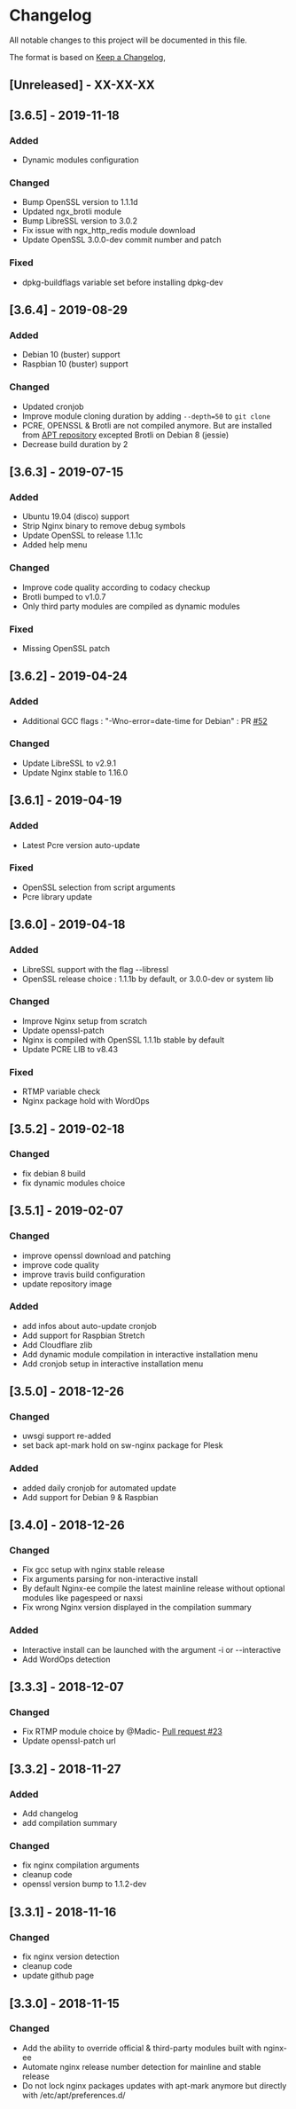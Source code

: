 # Changelog

All notable changes to this project will be documented in this file.

The format is based on [Keep a Changelog](https://keepachangelog.com/en/1.0.0/),

## [Unreleased] - XX-XX-XX

## [3.6.5] - 2019-11-18

### Added

- Dynamic modules configuration

### Changed

- Bump OpenSSL version to 1.1.1d
- Updated ngx_brotli module
- Bump LibreSSL version to 3.0.2
- Fix issue with ngx_http_redis module download
- Update OpenSSL 3.0.0-dev commit number and patch

### Fixed

- dpkg-buildflags variable set before installing dpkg-dev

## [3.6.4] - 2019-08-29

### Added

- Debian 10 (buster) support
- Raspbian 10 (buster) support

### Changed

- Updated cronjob
- Improve module cloning duration by adding `--depth=50` to `git clone`
- PCRE, OPENSSL & Brotli are not compiled anymore. But are installed from [APT repository](https://build.opensuse.org/project/show/home:virtubox:nginx-ee) excepted Brotli on Debian 8 (jessie)
- Decrease build duration by 2

## [3.6.3] - 2019-07-15

### Added

- Ubuntu 19.04 (disco) support
- Strip Nginx binary to remove debug symbols
- Update OpenSSL to release 1.1.1c
- Added help menu

### Changed

- Improve code quality according to codacy checkup
- Brotli bumped to v1.0.7
- Only third party modules are compiled as dynamic modules

### Fixed

- Missing OpenSSL patch

## [3.6.2] - 2019-04-24

### Added

- Additional GCC flags : "-Wno-error=date-time for Debian" : PR [#52](https://github.com/VirtuBox/nginx-ee/pull/52)

### Changed

- Update LibreSSL to v2.9.1
- Update Nginx stable to 1.16.0

## [3.6.1] - 2019-04-19

### Added

- Latest Pcre version auto-update

### Fixed

- OpenSSL selection from script arguments
- Pcre library update

## [3.6.0] - 2019-04-18

### Added

- LibreSSL support with the flag --libressl
- OpenSSL release choice : 1.1.1b by default, or 3.0.0-dev or system lib

### Changed

- Improve Nginx setup from scratch
- Update openssl-patch
- Nginx is compiled with OpenSSL 1.1.1b stable by default
- Update PCRE LIB to v8.43

### Fixed

- RTMP variable check
- Nginx package hold with WordOps

## [3.5.2] - 2019-02-18

### Changed

- fix debian 8 build
- fix dynamic modules choice

## [3.5.1] - 2019-02-07

### Changed

- improve openssl download and patching
- improve code quality
- improve travis build configuration
- update repository image

### Added

- add infos about auto-update cronjob
- Add support for Raspbian Stretch
- Add Cloudflare zlib
- Add dynamic module compilation in interactive installation menu
- Add cronjob setup in interactive installation menu

## [3.5.0] - 2018-12-26

### Changed

- uwsgi support re-added
- set back apt-mark hold on sw-nginx package for Plesk

### Added

- added daily cronjob for automated update
- Add support for Debian 9 & Raspbian

## [3.4.0] - 2018-12-26

### Changed

- Fix gcc setup with nginx stable release
- Fix arguments parsing for non-interactive install
- By default Nginx-ee compile the latest mainline release without optional modules like pagespeed or naxsi
- Fix wrong Nginx version displayed in the compilation summary

### Added

- Interactive install can be launched with the argument -i or --interactive
- Add WordOps detection

## [3.3.3] - 2018-12-07

### Changed

- Fix RTMP module choice by @Madic- [Pull request #23](https://github.com/VirtuBox/nginx-ee/pull/23)
- Update openssl-patch url

## [3.3.2] - 2018-11-27

### Added

- Add changelog
- add compilation summary

### Changed

- fix nginx compilation arguments
- cleanup code
- openssl version bump to 1.1.2-dev

## [3.3.1] - 2018-11-16

### Changed

- fix nginx version detection
- cleanup code
- update github page

## [3.3.0] - 2018-11-15

### Changed

- Add the ability to override official & third-party modules built with nginx-ee
- Automate nginx release number detection for mainline and stable release
- Do not lock nginx packages updates with apt-mark anymore but directly with /etc/apt/preferences.d/